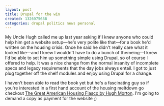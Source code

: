 ```yaml
---
layout: post
title: Drupal for the win
created: 1326075638
categories: drupal politics news personal
---
```

My Uncle Hugh called me up last year asking if I knew anyone who could help him get a website setup—he's very polite like that—for a book he'd written on the housing crisis. Once he said he didn't really care what it looked like—and I knew I wouldn't have to do a bunch of themeing—I knew I'd be able to set him up something simple using Drupal, so of course I offered to help. It was a nice change from the normal insanity of incomplete specs and legacy requirements that the day jobs always entail. I got to just plug together off the shelf modules and enjoy using Drupal for a change.

I haven't been able to read the book yet but he's a fascinating guy so if you're interested in a first hand account of the housing meltdown go checkout <a href="http://thegreatamericanhousingfiasco.com/">The Great American Housing Fiasco by Hugh Morton</a>. I'm going to demand a copy as payment for the website ;)
